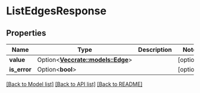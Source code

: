 # ListEdgesResponse

## Properties

Name | Type | Description | Notes
------------ | ------------- | ------------- | -------------
**value** | Option<[**Vec<crate::models::Edge>**](Edge.md)> |  | [optional]
**is_error** | Option<**bool**> |  | [optional]

[[Back to Model list]](../README.md#documentation-for-models) [[Back to API list]](../README.md#documentation-for-api-endpoints) [[Back to README]](../README.md)


